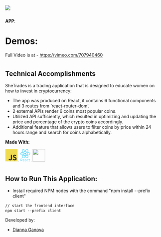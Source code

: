 
# <img src='https://i.pinimg.com/originals/2e/1a/14/2e1a14696a25bb037d127c9959db8de7.gif' width='500' mrgin-left='60px'>

**APP**: 

# Demos:

Full Video is at - https://vimeo.com/707940460


#
## Technical Accomplishments

SheTrades is a trading application that is designed to educate women on how to invest in cryptocurrency:
  * The app was produced on React, it contains 6 functional components and 3 routes from ‘react-router-dom’.
   * 2 external APIs render 6 coins most popular coins. 
   * Utilized API sufficiently, which resulted in optimizing and updating the price and percentage of the crypto coins accordingly.
   * Additional feature that allows users to filter coins by price within 24 hours range and search for coins alphabetically.


**Made With:** 

<a href="https://developer.mozilla.org/en-US/docs/Web/JavaScript" target="_blank" rel="noreferrer"> <img src="https://raw.githubusercontent.com/devicons/devicon/master/icons/javascript/javascript-original.svg" alt="javascript" width="40" height="40"/> </a> 
  <a href="https://reactjs.org/" target="_blank" rel="noreferrer"> <img src="https://raw.githubusercontent.com/devicons/devicon/master/icons/react/react-original-wordmark.svg" alt="react" width="40" height="40"/> </a> 
   <a href="https://rubyonrails.org" target="_blank" rel="noreferrer"> <img src="https://res.cloudinary.com/practicaldev/image/fetch/s--RK-AgEnh--/c_imagga_scale,f_auto,fl_progressive,h_900,q_auto,w_1600/https://dev-to-uploads.s3.amazonaws.com/i/1s3bedypkt7zm8maikzg.png" alt="" width="40" height="40"/> </a> 
  
#

## How to Run This Application:
* Install required NPM nodes with the command "npm install --prefix client"

```
// start the frontend interface
npm start --prefix client 
```

Developed by: 
* [Dianna Ganova](https://github.com/diiiiana99)

